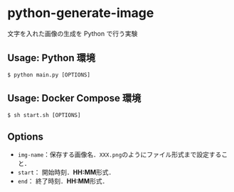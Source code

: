 # python-generate-image

文字を入れた画像の生成を Python で行う実験

## Usage: Python 環境

```shell
$ python main.py [OPTIONS]
```

###

## Usage: Docker Compose 環境

```shell
$ sh start.sh [OPTIONS]
```

## Options

- `img-name`：保存する画像名．`XXX.png`のようにファイル形式まで設定すること．
- `start`： 開始時刻．**HH:MM**形式．
- `end`： 終了時刻．**HH:MM**形式．
